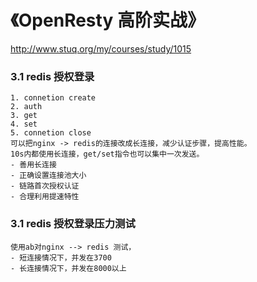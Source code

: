 # 《OpenResty 高阶实战》 
http://www.stuq.org/my/courses/study/1015

### 3.1 redis 授权登录
```
1. connetion create
2. auth
3. get
4. set 
5. connetion close
可以把nginx -> redis的连接改成长连接，减少认证步骤，提高性能。
10s内都使用长连接，get/set指令也可以集中一次发送。
- 善用长连接
- 正确设置连接池大小
- 链路首次授权认证
- 合理利用提速特性
```



### 3.1 redis 授权登录压力测试
```
使用ab对nginx --> redis 测试，
- 短连接情况下，并发在3700
- 长连接情况下，并发在8000以上
```
